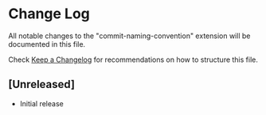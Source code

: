 # Change Log

All notable changes to the "commit-naming-convention" extension will be documented in this file.

Check [Keep a Changelog](http://keepachangelog.com/) for recommendations on how to structure this file.

## [Unreleased]

- Initial release